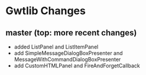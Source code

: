 Gwtlib Changes
================

master (top: more recent changes)
----------------------------------
- added ListPanel and ListItemPanel
- add SimpleMessageDialogBoxPresenter and MessageWithCommandDialogBoxPresenter
- add CustomHTMLPanel and FireAndForgetCallback
